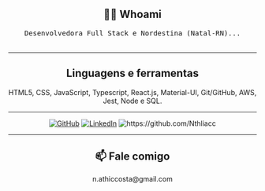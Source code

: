 <h2 align="center"> 👨‍💻 Whoami</h2> <p align="center">
  <samp>Desenvolvedora Full Stack e Nordestina (Natal-RN)...</samp>
  <br><br>
</p>
<hr>
	<h2 align="center"> Linguagens e ferramentas </h2>
	<p align="center"> HTML5, CSS, JavaScript, Typescript, React.js, Material-UI, Git/GitHub, AWS, Jest, Node e SQL.</p>
<hr>
	<p align="center">
		<a href="https://github.com/Nthliacc"><img src="https://img.shields.io/github/followers/terrytangyuan.svg?label=GitHub&style=social" alt="GitHub"></a>
		<a href="https://www.linkedin.com/in/nthlia-costa/"><img src="https://img.shields.io/badge/LinkedIn--_.svg?style=social&logo=linkedin" alt="LinkedIn"></a>
		<img src="https://komarev.com/ghpvc/?username=Nthliacc" alt="https://github.com/Nthliacc" />
	</p>
<hr>
<h2 align="center"> 📫 Fale comigo </h4> <p align="center">
	<p align="center"> n.athiccosta@gmail.com </p>
